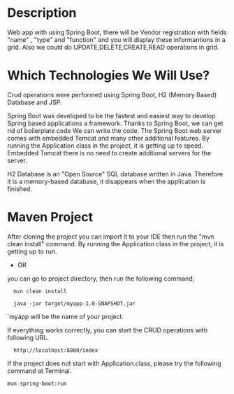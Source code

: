 # Description


Web app with using Spring Boot, there will be Vendor registration with fields
"name" , "type" and "function" and you will display these informantions in a
grid. Also we could do UPDATE,DELETE,CREATE,READ operations in grid.

# Which Technologies We Will Use?

Crud operations were performed using Spring Boot, H2 (Memory Based) Database and JSP.

Spring Boot was developed to be the fastest and easiest way to develop Spring based applications
a framework. Thanks to Spring Boot, we can get rid of boilerplate code
We can write the code. The Spring Boot web server comes with embedded Tomcat and many other additional features.
By running the Application class in the project, it is getting up to speed. Embedded Tomcat
there is no need to create additional servers for the server.

H2 Database is an "Open Source" SQL database written in Java. Therefore it is a memory-based database, it disappears when the application is finished.

# Maven Project

After cloning the project you can import it to your IDE then run the "mvn clean install" command. By running the Application class in the project, it is getting up to run.

* OR

you can go to project directory, then run the following command;

      mvn clean install 

      java -jar target/myapp-1.0-SNAPSHOT.jar

`myapp will be the name of your project.

If everything works correctly, you can start the CRUD operations with following URL.

      http://localhost:8080/index 


If the project does not start with Application.class, please try the following command at Terminal.
```
mvn spring-boot:run
```